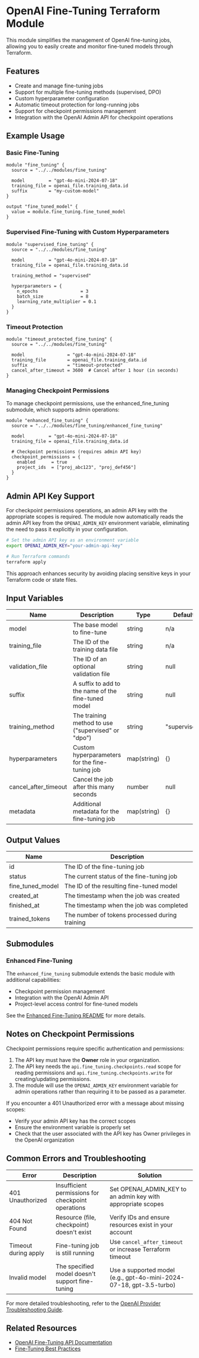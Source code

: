# OpenAI Fine-Tuning Terraform Module

This module simplifies the management of OpenAI fine-tuning jobs, allowing you to easily create and monitor fine-tuned models through Terraform.

## Features

- Create and manage fine-tuning jobs
- Support for multiple fine-tuning methods (supervised, DPO)
- Custom hyperparameter configuration
- Automatic timeout protection for long-running jobs
- Support for checkpoint permissions management
- Integration with the OpenAI Admin API for checkpoint operations

## Example Usage

### Basic Fine-Tuning

```hcl
module "fine_tuning" {
  source = "../../modules/fine_tuning"

  model         = "gpt-4o-mini-2024-07-18"
  training_file = openai_file.training_data.id
  suffix        = "my-custom-model"
}

output "fine_tuned_model" {
  value = module.fine_tuning.fine_tuned_model
}
```

### Supervised Fine-Tuning with Custom Hyperparameters

```hcl
module "supervised_fine_tuning" {
  source = "../../modules/fine_tuning"

  model         = "gpt-4o-mini-2024-07-18"
  training_file = openai_file.training_data.id
  
  training_method = "supervised"
  
  hyperparameters = {
    n_epochs                = 3
    batch_size              = 8
    learning_rate_multiplier = 0.1
  }
}
```

### Timeout Protection

```hcl
module "timeout_protected_fine_tuning" {
  source = "../../modules/fine_tuning"

  model                = "gpt-4o-mini-2024-07-18"
  training_file        = openai_file.training_data.id
  suffix               = "timeout-protected"
  cancel_after_timeout = 3600  # Cancel after 1 hour (in seconds)
}
```

### Managing Checkpoint Permissions

To manage checkpoint permissions, use the enhanced_fine_tuning submodule, which supports admin operations:

```hcl
module "enhanced_fine_tuning" {
  source = "../../modules/fine_tuning/enhanced_fine_tuning"

  model         = "gpt-4o-mini-2024-07-18"
  training_file = openai_file.training_data.id
  
  # Checkpoint permissions (requires admin API key)
  checkpoint_permissions = {
    enabled      = true
    project_ids  = ["proj_abc123", "proj_def456"]
  }
}
```

## Admin API Key Support

For checkpoint permissions operations, an admin API key with the appropriate scopes is required. The module now automatically reads the admin API key from the `OPENAI_ADMIN_KEY` environment variable, eliminating the need to pass it explicitly in your configuration.

```bash
# Set the admin API key as an environment variable
export OPENAI_ADMIN_KEY="your-admin-api-key"

# Run Terraform commands
terraform apply
```

This approach enhances security by avoiding placing sensitive keys in your Terraform code or state files.

## Input Variables

| Name | Description | Type | Default | Required |
|------|-------------|------|---------|----------|
| model | The base model to fine-tune | string | n/a | yes |
| training_file | The ID of the training data file | string | n/a | yes |
| validation_file | The ID of an optional validation file | string | null | no |
| suffix | A suffix to add to the name of the fine-tuned model | string | null | no |
| training_method | The training method to use ("supervised" or "dpo") | string | "supervised" | no |
| hyperparameters | Custom hyperparameters for the fine-tuning job | map(string) | {} | no |
| cancel_after_timeout | Cancel the job after this many seconds | number | null | no |
| metadata | Additional metadata for the fine-tuning job | map(string) | {} | no |

## Output Values

| Name | Description |
|------|-------------|
| id | The ID of the fine-tuning job |
| status | The current status of the fine-tuning job |
| fine_tuned_model | The ID of the resulting fine-tuned model |
| created_at | The timestamp when the job was created |
| finished_at | The timestamp when the job was completed |
| trained_tokens | The number of tokens processed during training |

## Submodules

### Enhanced Fine-Tuning

The `enhanced_fine_tuning` submodule extends the basic module with additional capabilities:

- Checkpoint permission management
- Integration with the OpenAI Admin API
- Project-level access control for fine-tuned models

See the [Enhanced Fine-Tuning README](./enhanced_fine_tuning/README.md) for more details.

## Notes on Checkpoint Permissions

Checkpoint permissions require specific authentication and permissions:

1. The API key must have the **Owner** role in your organization.
2. The API key needs the `api.fine_tuning.checkpoints.read` scope for reading permissions and `api.fine_tuning.checkpoints.write` for creating/updating permissions.
3. The module will use the `OPENAI_ADMIN_KEY` environment variable for admin operations rather than requiring it to be passed as a parameter.

If you encounter a 401 Unauthorized error with a message about missing scopes:
- Verify your admin API key has the correct scopes
- Ensure the environment variable is properly set
- Check that the user associated with the API key has Owner privileges in the OpenAI organization

## Common Errors and Troubleshooting

| Error | Description | Solution |
|-------|-------------|----------|
| 401 Unauthorized | Insufficient permissions for checkpoint operations | Set OPENAI_ADMIN_KEY to an admin key with appropriate scopes |
| 404 Not Found | Resource (file, checkpoint) doesn't exist | Verify IDs and ensure resources exist in your account |
| Timeout during apply | Fine-tuning job is still running | Use `cancel_after_timeout` or increase Terraform timeout |
| Invalid model | The specified model doesn't support fine-tuning | Use a supported model (e.g., gpt-4o-mini-2024-07-18, gpt-3.5-turbo) |

For more detailed troubleshooting, refer to the [OpenAI Provider Troubleshooting Guide](../../docs/TROUBLESHOOTING.md).

## Related Resources

- [OpenAI Fine-Tuning API Documentation](https://platform.openai.com/docs/api-reference/fine-tuning)
- [Fine-Tuning Best Practices](https://platform.openai.com/docs/guides/fine-tuning) 